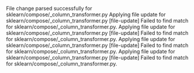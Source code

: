 File change parsed successfully for sklearn/compose/_column_transformer.py
Applying file update for sklearn/compose/_column_transformer.py
[file-update] Failed to find match for sklearn/compose/_column_transformer.py.
Applying file update for sklearn/compose/_column_transformer.py
[file-update] Failed to find match for sklearn/compose/_column_transformer.py.
Applying file update for sklearn/compose/_column_transformer.py
[file-update] Failed to find match for sklearn/compose/_column_transformer.py.
Applying file update for sklearn/compose/_column_transformer.py
[file-update] Failed to find match for sklearn/compose/_column_transformer.py.
